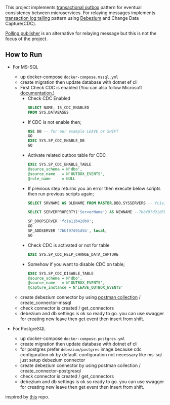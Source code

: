This project implements <a href="https://microservices.io/patterns/data/transactional-outbox.html">transactional outbox</a> pattern for eventual consistency between microservices. For relaying messages implements <a href="https://microservices.io/patterns/data/transaction-log-tailing.html">transaction log tailing</a> pattern using <a href="https://debezium.io/">Debezium</a> and Change Data Capture(CDC).

<a href="https://microservices.io/patterns/data/polling-publisher.html">Polling publisher</a> is an alternative for relaying message but this is not the focus of the project.

## How to Run
* For MS-SQL
  * up docker-compose `docker-compose.mssql.yml`
  * create migration then update database with dotnet ef cli
  * First Check CDC is enabled (You can also follow Microsoft <a href="https://docs.microsoft.com/en-us/sql/relational-databases/track-changes/enable-and-disable-change-data-capture-sql-server?view=sql-server-ver15">documentation.</a>)
    * Check CDC Enabled
        ````sql 
        SELECT NAME, IS_CDC_ENABLED
        FROM SYS.DATABASES
        ````
    * If CDC is not enable then;
        ````sql
        USE DB -- for our example LEAVE or SHIFT
        GO
        EXEC SYS.SP_CDC_ENABLE_DB
        GO
        ````
    * Activate related outbox table for CDC
        ````sql
        EXEC SYS.SP_CDC_ENABLE_TABLE
        @source_schema = N'dbo',
        @source_name   = N'OUTBOX_EVENTS',
        @role_name     = NULL
        ````
    * If previous step returns you an error then execute below scripts then run previous scripts again;
        ````sql
        SELECT SRVNAME AS OLDNAME FROM MASTER.DBO.SYSSERVERS -- fc1a11b428b0

        SELECT SERVERPROPERTY('ServerName') AS NEWNAME --7bbf97d91d5b

        SP_DROPSERVER 'fc1a11b428b0';  
        GO  
        SP_ADDSERVER '7bbf97d91d5b', local;  
        GO
        ````
    * Check CDC is activated or not for table
        ````sql
        EXEC SYS.SP_CDC_HELP_CHANGE_DATA_CAPTURE
        ````
    * Somehow if you want to disable CDC on table;
        ````sql
        EXEC SYS.SP_CDC_DISABLE_TABLE
        @source_schema = N'dbo',  
        @source_name   = N'OUTBOX_EVENTS',  
        @capture_instance = N'LEAVE_OUTBOX_EVENTS'  
        ````
  * create debezium connector by using <a href="https://github.com/cispiroglu/cdc-with-debezium-dotnet-microservices/blob/master/postman_collection/debezium-connector.postman_collection.json">postman collection</a> / create_connector-mssql
  * check connector is created / get_connectors
  * debezium and db settings is ok so ready to go. you can use swagger for creating new leave then get event then insert from shift.
  
* For PostgreSQL
  * up docker-compose `docker-compose.postgres.yml`
  * create migration then update database with dotnet ef cli
  * for postgres prefer `debezium/postgres` image because cdc configuration ok by default. configuration not necessary like ms-sql just setup debezium connector
  * create debezium connector by using <a href:="https//github.com/cispiroglu/cdc-with-debezium-dotnet-microservices/blob/master/postman_collection/debezium-connector.postman_collection.json">postman collection</a> / create_connector-postgresql
  * check connector is created / get_connectors
  * debezium and db settings is ok so ready to go. you can use swagger for creating new leave then get event then insert from shift.
  

inspired by <a href="https://github.com/suadev/microservices-change-data-capture-with-debezium">this</a> repo.
